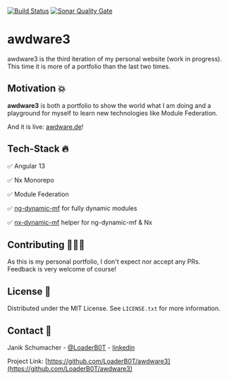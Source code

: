 [![Build Status](https://img.shields.io/github/actions/workflow/status/LoaderB0T/awdware3/playwright.yml?branch=main&style=for-the-badge)](https://github.com/LoaderB0T/awdware3/actions/workflows/playwright.yml)
[![Sonar Quality Gate](https://img.shields.io/sonar/quality_gate/LoaderB0T_awdware3?server=https%3A%2F%2Fsonarcloud.io&style=for-the-badge)](https://sonarcloud.io/summary/new_code?id=LoaderB0T_awdware3)

# awdware3

awdware3 is the third iteration of my personal website (work in progress). This time it is more of a portfolio than the last two times.

## Motivation 💥

**awdware3** is both a portfolio to show the world what I am doing and a playground for myself to learn new technologies like Module Federation.

And it is live: [awdware.de](https://awdware.de)!

## Tech-Stack 🔥

✅ Angular 13

✅ Nx Monorepo

✅ Module Federation

✅ [ng-dynamic-mf](https://github.com/LoaderB0T/ng-dynamic-mf) for fully dynamic modules

✅ [nx-dynamic-mf](https://github.com/LoaderB0T/nx-dynamic-mf) helper for ng-dynamic-mf & Nx

## Contributing 🧑🏻‍💻

As this is my personal portfolio, I don't expect nor accept any PRs. Feedback is very welcome of course!

## License 🔑

Distributed under the MIT License. See `LICENSE.txt` for more information.

## Contact 📧

Janik Schumacher - [@LoaderB0T](https://twitter.com/LoaderB0T) - [linkedin](https://www.linkedin.com/in/janikschumacher/)

Project Link: [https://github.com/LoaderB0T/awdware3](https://github.com/LoaderB0T/awdware3)
